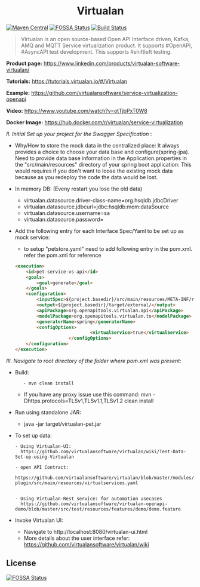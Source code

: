 <h1 align="center" > Virtualan </h1>

[![Maven Central](https://img.shields.io/maven-central/v/io.virtualan/virtualan-plugin.svg?label=Maven%20Central)](https://search.maven.org/search?q=g:%22io.virtualan%22%20AND%20a:%22virtualan-plugin%22) [![FOSSA Status](https://app.fossa.com/api/projects/git%2Bgithub.com%2Fvirtualansoftware%2Fservice-virtualization-openapi.svg?type=shield)](https://app.fossa.com/projects/git%2Bgithub.com%2Fvirtualansoftware%2Fservice-virtualization-openapi?ref=badge_shield)
 [![Build Status](https://travis-ci.com/virtualansoftware/service-virtualization-openapi.svg?branch=master)](https://travis-ci.com/virtualansoftware/service-virtualization-openapi)

> Virtualan is an open source-based Open API Interface driven, Kafka, AMQ and MQTT Service virtualization product. It supports #OpenAPI, #AsyncAPI test development. This supports #shiftleft testing.

**Product page:** https://www.linkedin.com/products/virtualan-software-virtualan/

**Tutorials:**  https://tutorials.virtualan.io/#/Virtualan

**Example:**  https://github.com/virtualansoftware/service-virtualization-openapi

**Video:**  https://www.youtube.com/watch?v=otTjbPxT0W8 

**Docker Image:**  https://hub.docker.com/r/virtualan/service-virtualization  



*II. Initial Set up your project for the Swagger Specification* :

- Why/How to store the mock data in the centralized place:
	It always provides a choice to choose your data base and configure(spring-jpa). Need to provide data base information in the Application.properties in the "src/main/resources" directory of your spring boot application: This would requires if you don't want to loose the existing mock data because as you redeploy the code the data would be lost.

- In memory DB: (Eveny restart you lose the old data)
	
	- virtualan.datasource.driver-class-name=org.hsqldb.jdbcDriver
	- virtualan.datasource.jdbcurl=jdbc:hsqldb:mem:dataSource
	- virtualan.datasource.username=sa
	- virtualan.datasource.password=
     
- Add the following entry for each Interface Spec/Yaml  to be set up as mock service:
	- to setup  "petstore.yaml" need to add following entry in the pom.xml. refer the pom.xml for reference
	
	```html
	<execution>
		<id>pet-service-vs-api</id>
		<goals>
			<goal>generate</goal>
		</goals>
		<configuration>
			<inputSpec>${project.basedir}/src/main/resources/META-INF/resources/yaml/PetStore/petstore.yaml</inputSpec>
			<output>${project.basedir}/target/external/</output>
			<apiPackage>org.openapitools.virtualan.api</apiPackage>
			<modelPackage>org.openapitools.virtualan.to</modelPackage>
			<generatorName>spring</generatorName>
			<configOptions>
                                <virtualService>true</virtualService>
                        </configOptions>
		</configuration>
	</execution>
	```

*III. Navigate to root directory of the folder where pom.xml was present*:

- Build:

         - mvn clean install  
	 
	 - If you have any proxy issue use this command:  mvn -Dhttps.protocols=TLSv1,TLSv1.1,TLSv1.2 clean install 
                  
- Run using standalone JAR:
	
	- java -jar target/virtualan-pet.jar         

- To set up  data:
      
      - Using Virtualan-UI:       
      	https://github.com/virtualansoftware/virtualan/wiki/Test-Data-Set-up-using-Virtualan
      
      - open API Contract: 
        https://github.com/virtualansoftware/virtualan/blob/master/modules/virtualan-plugin/src/main/resources/virtualservices.yaml
	
    
      - Using Virtualan-Rest service: for automation usecases
        https://github.com/virtualansoftware/virtualan-openapi-demo/blob/master/src/test/resources/features/demo/demo.feature
	
	
	
- Invoke Virtualan UI:  			
	- Navigate to http://localhost:8080/virtualan-ui.html 
	- More details about the user interface refer: https://github.com/virtualansoftware/virtualan/wiki 


## License
[![FOSSA Status](https://app.fossa.com/api/projects/git%2Bgithub.com%2Fvirtualansoftware%2Fservice-virtualization-openapi.svg?type=large)](https://app.fossa.com/projects/git%2Bgithub.com%2Fvirtualansoftware%2Fservice-virtualization-openapi?ref=badge_large)